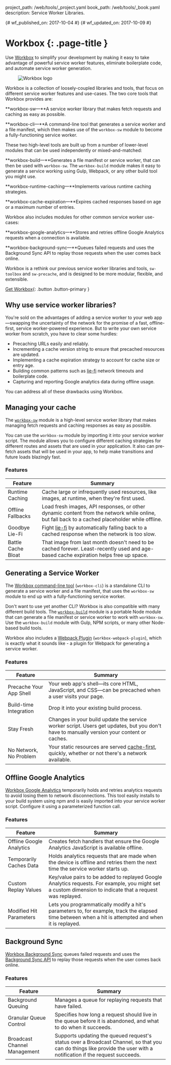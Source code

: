 project_path: /web/tools/_project.yaml
book_path: /web/tools/_book.yaml
description: Service Worker Libraries.

{# wf_published_on: 2017-10-04 #}
{# wf_updated_on: 2017-10-09 #}

# Workbox {: .page-title }

Use [Workbox](https://workboxjs.org/) to simplify your development by making it
easy to take advantage of powerful service worker features, eliminate boilerplate code, and automate service worker generation.

<figure class="attempt-right">
  <img src="/web/tools/workbox/thumb.png" alt="Workbox logo">
</figure>

Workbox is a collection of loosely-coupled libraries and tools, that focus on
different service worker features and use-cases. The two core tools that Workbox provides are:

**workbox-sw&mdash;**A service worker library that makes fetch requests
and caching as easy as possible.

**workbox-cli&mdash;**A command-line tool that generates a service worker and a
file manifest, which then makes use of the `workbox-sw` module to become a fully-functioning service worker.

These two high-level tools are built up from a number of lower-level modules
that can be used independently or mixed-and-matched:

**workbox-build&mdash;**Generates a file manifest or
service worker, that can then be used with `workbox-sw`. The `workbox-build`
module makes it easy to generate a service working using Gulp, Webpack, or any
other build tool you might use.

**workbox-runtime-caching&mdash;**Implements various runtime caching strategies.

**workbox-cache-expiration&mdash;**Expires
cached responses based on age or a maximum number of entries.

Workbox also includes modules for other common service worker use-cases:

**workbox-google-analytics&mdash;**Stores and retries
offline Google Analytics requests when a connection is available.

**workbox-background-sync&mdash;**Queues failed
requests and uses the Background Sync API to replay those requests when the user
comes back online.

Workbox is a rethink our previous service worker libraries and tools,
`sw-toolbox` and `sw-precache`, and is designed to be more modular,
flexible, and extensible.

[Get Workbox](https://workboxjs.org/){: .button .button-primary }


<div class="clearfix"></div>

## Why use service worker libraries?

You're sold on the advantages of adding a service worker to your web
app—swapping the uncertainty of the network for the promise of a fast, offline-
first, service worker-powered experience. But to write your own service worker
from scratch, you have to clear some hurdles:

* Precaching URLs easily and reliably.
* Incrementing a cache version string to ensure that precached resources are
  updated.
* Implementing a cache expiration strategy to account for cache size or entry
  age.
* Building common patterns such as [lie-fi](http://www.urbandictionary.com/define.php?term=lie-fi)
  network timeouts and boilerplate code.
* Capturing and reporting Google analytics data during offline usage.


You can address all of these drawbacks using Workbox.


## Managing your cache

The [`workbox-sw`](https://github.com/GoogleChrome/workbox/tree/master/packages/workbox-sw)
module is a high-level service worker library that makes managing fetch requests
and caching responses as easy as possible.

You can use the `workbox-sw` module by importing it into your service worker
script. The module allows you to configure different caching strategies for
different routes and assets that are used in your application. It also can
pre-fetch assets that will be used in your app, to help make transitions and
future loads blazingly fast.

### Features

| Feature | Summary |
|---------|---------|
| Runtime Caching | Cache large or infrequently used resources, like images, at runtime, when they're first used. |
| Offline Fallbacks | Load fresh images, API responses, or other dynamic content from the network while online, but fall back to a cached placeholder while offline. |
| Goodbye Lie-Fi | Fight [lie-fi](https://www.youtube.com/watch?v=oRcxExzWlc0) by automatically falling back to a cached response when the network is too slow. |
| Battle Cache Bloat | That image from last month doesn't need to be cached forever. Least-recently used and age-based cache expiration helps free up space.|

## Generating a Service Worker

The [Workbox command-line tool](https://github.com/GoogleChrome/workbox/tree/master/packages/workbox-cli)
(`workbox-cli`) is a standalone CLI to generate a service worker and a file
manifest, that uses the `workbox-sw` module to end up with a fully-functioning
service worker.

Don't want to use yet another CLI? Workbox is also compatible with many
different build tools. The
[`workbox-build`](https://github.com/GoogleChrome/workbox/tree/master/packages/workbox-build)
module is a portable Node module that can generate a file manifest or service
worker to work with `workbox-sw`. Use the `workbox-build` module with
Gulp, NPM scripts, or many other Node-based build tools.

Workbox also includes a
[Webpack Plugin](https://github.com/GoogleChrome/workbox/tree/master/packages/workbox-webpack-plugin)
(`workbox-webpack-plugin`), which is exactly what it sounds like - a plugin for
Webpack for generating a service worker.

### Features

| Feature | Summary |
|---------|---------|
| Precache Your App Shell | Your web app's shell—its core HTML, JavaScript, and CSS—can be precached when a user visits your page. |
| Build-time Integration | Drop it into your existing build process. |
| Stay Fresh | Changes in your build update the service worker script. Users get updates, but you don't have to manually version your content or caches. |
| No Network, No Problem | Your static resources are served [cache-first](/web/fundamentals/instant-and-offline/offline-cookbook/#cache-falling-back-to-network), quickly, whether or not there's a network available. |


## Offline Google Analytics

[Workbox Google Analytics](https://github.com/GoogleChrome/workbox/tree/master/packages/workbox-google-analytics)
temporarily holds and retries analytics requests to avoid losing them to network
disconnections. This tool easily installs to your build system using npm and is
easily imported into your service worker script. Configure it using a
parameterized function call.

### Features

| Feature | Summary |
|---------|---------|
| Offline Google Analytics | Creates fetch handlers that ensure the Google Analytics JavaScript is available offline. |
| Temporarily Caches Data | Holds analytics requests that are made when the device is offline and retries them the next time the service worker starts up. |
| Custom Replay Values | Key/value pairs to be added to replayed Google Analytics requests. For example, you might set a custom dimension to indicate that a request was replayed. |
| Modified Hit Parameters | Lets you programmatically modify a hit's parameters to, for example, track the elapsed time between when a hit is attempted and when it is replayed. |

## Background Sync

[Workbox Background Sync](https://github.com/GoogleChrome/workbox/tree/master/packages/workbox-background-sync)
queues failed requests and uses the
[Background Sync API](/web/updates/2015/12/background-sync) to replay those
requests when the user comes back online.

### Features

| Feature | Summary |
|---------|---------|
| Background Queuing | Manages a queue for replaying requests that have failed. |
| Granular Queue Control | Specifies how long a request should live in the queue before it is abandoned, and what to do when it succeeds. |
| Broadcast Channel Management | Supports updating the queued request's status over a Broadcast Channel, so that you can do things like provide the user with a notification if the request succeeds. |
